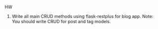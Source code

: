 HW
1. Write all main CRUD methods using flask-restplus for
blog app.
Note:
You should write CRUD for post and tag models.